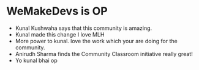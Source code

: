 # WeMakeDevs is OP

- Kunal Kushwaha says that this community is amazing.
- Kunal made this change
 I love MLH
- More power to kunal. love the work which your are doing for the community.
- Anirudh Sharma finds the Community Classroom initiative really great!
- Yo kunal bhai op 

